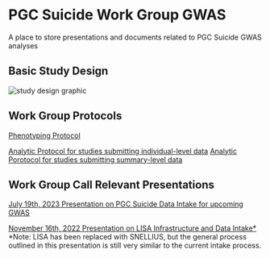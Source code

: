 # PGC Suicide Work Group GWAS
A place to store presentations and documents related to PGC Suicide GWAS analyses

## Basic Study Design
![study design graphic](https://github.com/Mullins-Lab/PGC_Suicide_GWAS/blob/main/files/phenotyping_diagram.png)

## Work Group Protocols
[Phenotyping Protocol](https://docs.google.com/document/d/1c_mnQP65OD40H8AeQP46Q1GBKyFPAJ17/edit?usp=sharing&ouid=100565693455776003108&rtpof=true&sd=true)

[Analytic Protocol for studies submitting individual-level data](https://docs.google.com/document/d/1zQWQaA4gh4XdrXT9pCVf0iEXiuOdtztKVXleuCPK4pE/edit?usp=sharing)
[Analytic Porotocol for studies submitting summary-level data](https://docs.google.com/document/d/13kzDwedDOyvLdATQuLMM89lij8xlZqWsRj3Z60bec3A/edit?usp=sharing)

## Work Group Call Relevant Presentations
[July 19th, 2023 Presentation on PGC Suicide Data Intake for upcoming GWAS]()

[November 16th, 2022 Presentation on LISA Infrastructure and Data Intake*](https://github.com/Mullins-Lab/PGC_Suicide_GWAS/blob/main/presentations/lisa_presentation_20221116.pdf)
*Note: LISA has been replaced with SNELLIUS, but the general process outlined in this presentation is still very similar to the current intake process.
